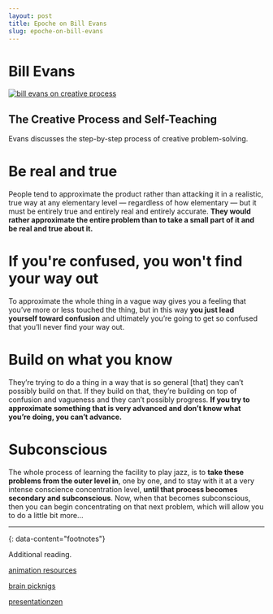 ```yaml
---
layout: post
title: Epoche on Bill Evans
slug: epoche-on-bill-evans
---
```


# Bill Evans

[![bill evans on creative process](https://i2.wp.com/www.caravanjazz.es/wp-content/uploads/2020/09/Bill-Evans.jpg)](https://www.youtube.com/watch?v=YEHWaGuurUk "Bill Evans on the creative process")


## The Creative Process and Self-Teaching
Evans discusses the step-by-step process of creative problem-solving.

# Be real and true

People tend to approximate the product rather than attacking it in a realistic, true way at any elementary level — regardless of how elementary — but it must be entirely true and entirely real and entirely accurate. **They would rather approximate the entire problem than to take a small part of it and be real and true about it.**

# If you're confused, you won't find your way out

To approximate the whole thing in a vague way gives you a feeling that you’ve more or less touched the thing, but in this way **you just lead yourself toward confusion** and ultimately you’re going to get so confused that you’ll never find your way out.

#  Build on what you know

They’re trying to do a thing in a way that is so general [that] they can’t possibly build on that. If they build on that, they’re building on top of confusion and vagueness and they can’t possibly progress. **If you try to approximate something that is very advanced and don’t know what you’re doing, you can’t advance.**

# Subconscious

The whole process of learning the facility to play jazz, is to **take these problems from the outer level in**, one by one, and to stay with it at a very intense conscience concentration level, **until that process becomes secondary and subconscious**. Now, when that becomes subconscious, then you can begin concentrating on that next problem, which will allow you to do a little bit more…

---
{: data-content="footnotes"}

Additional reading.

[animation resources](https://animationresources.org/theory-bill-evans-on-the-creative-process-and-self-teaching/)

[brain picknigs](https://www.brainpickings.org/2014/10/30/the-universal-mind-of-bill-evans/)

[presentationzen](https://www.presentationzen.com/presentationzen/2016/05/the-creative-process.html)
